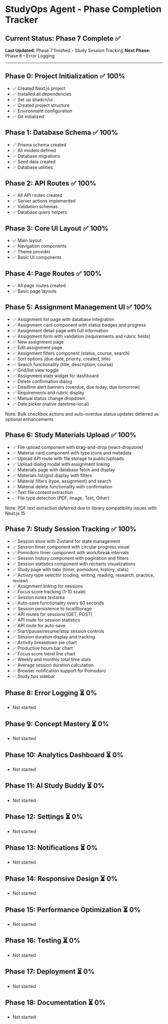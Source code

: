 # StudyOps Agent - Phase Completion Tracker

## Current Status: Phase 7 Complete ✅
**Last Updated:** Phase 7 finished - Study Session Tracking
**Next Phase:** Phase 8 - Error Logging

---

## Phase 0: Project Initialization ✅ 100%
- ✅ Created Next.js project
- ✅ Installed all dependencies
- ✅ Set up shadcn/ui
- ✅ Created project structure
- ✅ Environment configuration
- ✅ Git initialized

## Phase 1: Database Schema ✅ 100%
- ✅ Prisma schema created
- ✅ All models defined
- ✅ Database migrations
- ✅ Seed data created
- ✅ Database utilities

## Phase 2: API Routes ✅ 100%
- ✅ All API routes created
- ✅ Server actions implemented
- ✅ Validation schemas
- ✅ Database query helpers

## Phase 3: Core UI Layout ✅ 100%
- ✅ Main layout
- ✅ Navigation components
- ✅ Theme provider
- ✅ Basic UI components

## Phase 4: Page Routes ✅ 100%
- ✅ All page routes created
- ✅ Basic page layouts

## Phase 5: Assignment Management UI ✅ 100%
- ✅ Assignment list page with database integration
- ✅ Assignment card component with status badges and progress
- ✅ Assignment detail page with full information
- ✅ Assignment form with validation (requirements and rubric fields)
- ✅ New assignment page
- ✅ Edit assignment page
- ✅ Assignment filters component (status, course, search)
- ✅ Sort options (due date, priority, created, title)
- ✅ Search functionality (title, description, course)
- ✅ Grid/list view toggle
- ✅ Assignment stats widget for dashboard
- ✅ Delete confirmation dialog
- ✅ Deadline alert banners (overdue, due today, due tomorrow)
- ✅ Requirements and rubric display
- ✅ Manual status change dropdown
- ✅ Date picker (native datetime-local)

Note: Bulk checkbox actions and auto-overdue status updates deferred as optional enhancements

## Phase 6: Study Materials Upload ✅ 100%
- ✅ File upload component with drag-and-drop (react-dropzone)
- ✅ Material card component with type icons and metadata
- ✅ Upload API route with file storage to public/uploads
- ✅ Upload dialog modal with assignment linking
- ✅ Materials page with database fetch and display
- ✅ Materials list/grid display with filters
- ✅ Material filters (type, assignment) and search
- ✅ Material delete functionality with confirmation
- ✅ Text file content extraction
- ✅ File type detection (PDF, Image, Text, Other)

Note: PDF text extraction deferred due to library compatibility issues with Next.js 15

## Phase 7: Study Session Tracking ✅ 100%
- ✅ Session store with Zustand for state management
- ✅ Session timer component with circular progress visual
- ✅ Pomodoro timer component with work/break intervals
- ✅ Session history component with pagination and filters
- ✅ Session statistics component with recharts visualizations
- ✅ Study page with tabs (timer, pomodoro, history, stats)
- ✅ Activity type selector (coding, writing, reading, research, practice, review)
- ✅ Assignment linking for sessions
- ✅ Focus score tracking (1-10 scale)
- ✅ Session notes textarea
- ✅ Auto-save functionality every 60 seconds
- ✅ Session persistence to localStorage
- ✅ API routes for sessions (GET, POST)
- ✅ API route for session statistics
- ✅ API route for auto-save
- ✅ Start/pause/resume/stop session controls
- ✅ Session duration display and tracking
- ✅ Activity breakdown pie chart
- ✅ Productive hours bar chart
- ✅ Focus score trend line chart
- ✅ Weekly and monthly total time stats
- ✅ Average session duration calculation
- ✅ Browser notification support for Pomodoro
- ✅ Study tips sidebar

## Phase 8: Error Logging ⏳ 0%
- Not started

## Phase 9: Concept Mastery ⏳ 0%
- Not started

## Phase 10: Analytics Dashboard ⏳ 0%
- Not started

## Phase 11: AI Study Buddy ⏳ 0%
- Not started

## Phase 12: Settings ⏳ 0%
- Not started

## Phase 13: Notifications ⏳ 0%
- Not started

## Phase 14: Responsive Design ⏳ 0%
- Not started

## Phase 15: Performance Optimization ⏳ 0%
- Not started

## Phase 16: Testing ⏳ 0%
- Not started

## Phase 17: Deployment ⏳ 0%
- Not started

## Phase 18: Documentation ⏳ 0%
- Not started
